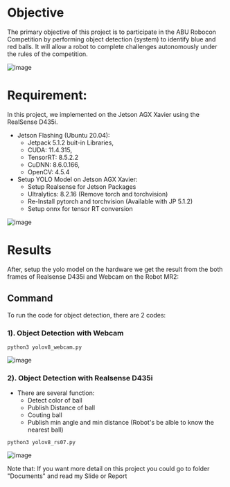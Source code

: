 # Objective
The primary objective of this project is to participate in the ABU Robocon Competition by performing object detection (system) to identify blue and red balls. It will allow a robot to complete challenges autonomously under the rules of the competition.

![image](https://github.com/user-attachments/assets/53473a15-916c-4e06-b24f-91d6371683a4)

# Requirement:
In this project, we implemented on the Jetson AGX Xavier using the RealSense D435i.
+ Jetson Flashing (Ubuntu 20.04):
  + Jetpack 5.1.2 buit-in Libraries,
  + CUDA: 11.4.315,
  + TensorRT: 8.5.2.2
  + CuDNN: 8.6.0.166,
  + OpenCV: 4.5.4
+ Setup YOLO Model on Jetson AGX Xavier:
  + Setup Realsense for Jetson Packages
  + Ultralytics: 8.2.16 (Remove torch and torchvision)
  + Re-Install pytorch and torchvision (Available with JP 5.1.2)
  + Setup onnx for tensor RT conversion
  
![image](https://github.com/user-attachments/assets/6b9b9117-2216-449b-bacc-f67eb52cabc6)

# Results
After, setup the yolo model on the hardware we get the result from the both frames of Realsense D435i and Webcam on the Robot MR2:

## Command
To run the code for object detection, there are 2 codes:
### 1). Object Detection with Webcam
```
python3 yolov8_webcam.py
```
![image](https://github.com/user-attachments/assets/6cdd9f89-618d-4182-9b6f-fdcfb163f9ee)

### 2). Object Detection with Realsense D435i
+ There are several function:
  + Detect color of ball
  + Publish Distance of ball
  + Couting ball
  + Publish min angle and min distance (Robot's be alble to know the nearest ball)

```
python3 yolov8_rs07.py
```
![image](https://github.com/user-attachments/assets/e364f401-5168-4c68-bf47-5686191615ff)

Note that: If you want more detail on this project you could go to folder "Documents" and read my Slide or Report

